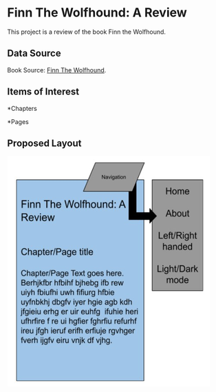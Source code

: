 Finn The Wolfhound: A Review
===========================

This project is a review of the book Finn the Wolfhound.

Data Source
-----------

Book Source: [Finn The Wolfhound](https://www.gutenberg.org/ebooks/30550).

Items of Interest
-----------------

*Chapters

*Pages

Proposed Layout
---------------

![Sample Layout](docs/Sample_Layout.jpg "Sample Layout")
